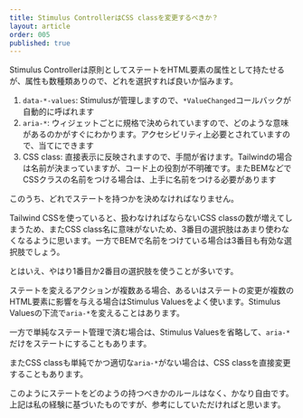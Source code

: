 ```yaml
---
title: Stimulus ControllerはCSS classを変更するべきか？
layout: article
order: 005
published: true
---
```


Stimulus Controllerは原則としてステートをHTML要素の属性として持たせるが、属性も数種類ありので、どれを選択すれば良いか悩みます。

1. `data-*-values`: Stimulusが管理しますので、`*ValueChanged`コールバックが自動的に呼ばれます
2. `aria-*`: ウィジェットごとに規格で決められていますので、どのような意味があるのかがすぐにわかります。アクセシビリティ上必要とされていますので、当てにできます
3. CSS class: 直接表示に反映されますので、手間が省けます。Tailwindの場合は名前が決まっていますが、コード上の役割が不明確です。またBEMなどでCSSクラスの名前をつける場合は、上手に名前をつける必要があります

このうち、どれでステートを持つかを決めなければなりません。

Tailwind CSSを使っていると、扱わなければならないCSS classの数が増えてしまうため、またCSS class名に意味がないため、3番目の選択肢はあまり使わなくなるように思います。一方でBEMで名前をつけている場合は3番目も有効な選択肢でしょう。

とはいえ、やはり1番目か2番目の選択肢を使うことが多いです。

ステートを変えるアクションが複数ある場合、あるいはステートの変更が複数のHTML要素に影響を与える場合はStimulus Valuesをよく使います。Stimulus Valuesの下流で`aria-*`を変えることはあります。

一方で単純なステート管理で済む場合は、Stimulus Valuesを省略して、`aria-*`だけをステートにすることもあります。

またCSS classも単純でかつ適切な`aria-*`がない場合は、CSS classを直接変更することもあります。

このようにステートをどのようの持つべきかのルールはなく、かなり自由です。上記は私の経験に基づいたものですが、参考にしていただければと思います。
